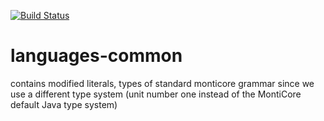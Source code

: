 [![Build Status](https://travis-ci.org/EmbeddedMontiArc/languagescommon.svg?branch=master)](https://travis-ci.org/EmbeddedMontiArc/languagescommon)

# languages-common

contains modified literals, types of standard monticore grammar since we use a different type system (unit number one instead of the MontiCore default Java type system)

